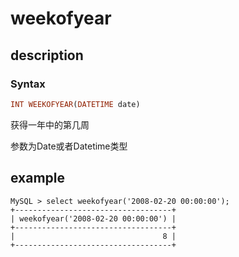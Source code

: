 # weekofyear

## description

### Syntax

```Haskell
INT WEEKOFYEAR(DATETIME date)
```

获得一年中的第几周

参数为Date或者Datetime类型

## example

```Plain Text
MySQL > select weekofyear('2008-02-20 00:00:00');
+-----------------------------------+
| weekofyear('2008-02-20 00:00:00') |
+-----------------------------------+
|                                 8 |
+-----------------------------------+
```
